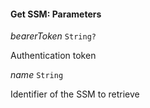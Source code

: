 

#### Get SSM: Parameters  
  
<article>

*bearerToken* `String?` 

Authentication token

</article>
<article>

*name* `String` 

Identifier of the SSM to retrieve

</article>

